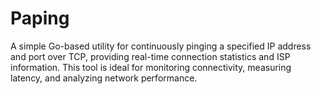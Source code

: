 # Paping
A simple Go-based utility for continuously pinging a specified IP address and port over TCP, providing real-time connection statistics and ISP information. This tool is ideal for monitoring connectivity, measuring latency, and analyzing network performance.
